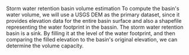 Storm water retention basin volume estimation
To compute the basin's water volume, we will use a USGS DEM as the primary dataset, since it provides elevation data for the entire basin surface and also a shapefile representing the water footprint in the bassin.
The storm water retention basin is a sink. By filling it at the level of the water footprint, and then comparing the filled elevation to the basin's original elevation, we can determine the volume capacity.
